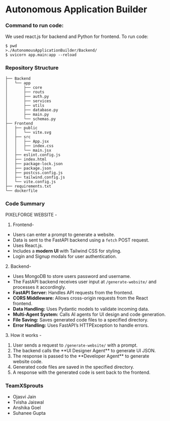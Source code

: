 # Autonomous Application Builder

### Command to run code:

We used react.js for backend and Python for frontend. To run code:
```
$ pwd
>./AutonomousApplicationBuilder/Backend/
$ uvicorn app.main:app --reload
```

### Repository Structure
```
├── Backend 
│   └── app 
│       ├── core
│       ├── routs
│       ├── auth.py
│       ├── services
│       ├── utils
│       ├── database.py
│       ├── main.py
│       └── schemas.py
├── Frontend 
│   ├── public 
│   │   └── vite.svg
│   ├── src
│   │   ├── App.jsx
│   │   ├── index.css
│   │   └── main.jsx
│   ├── eslint.config.js
│   ├── index.html
│   ├── package-lock.json
│   ├── package.json
│   ├── postcss.config.js
│   ├── tailwind.config.js
│   └── vite.config.js
├── requirements.txt 
└── dockerfile 
```

### Code Summary
PIXELFORGE WEBSITE - 

1. Frontend-
  <ul>
        <li>Users can enter a prompt to generate a website.</li>
        <li>Data is sent to the FastAPI backend using a <code>fetch</code> POST request.</li>
        <li>Uses React.js.</li>
        <li>Includes a <strong>modern UI</strong> with Tailwind CSS for styling.</li>
        <li>Login and Signup modals for user authentication.</li>
    </ul>
2. Backend-
    <ul>
       <li> Uses MongoDB to store users password and username.
       <li>The FastAPI backend receives user input at <code>/generate-website/</code> and processes it accordingly.</li>
       <li><strong>FastAPI Server:</strong> Handles API requests from the frontend.</li>
        <li><strong>CORS Middleware:</strong> Allows cross-origin requests from the React frontend.</li>
        <li><strong>Data Handling:</strong> Uses Pydantic models to validate incoming data.</li>
        <li><strong>Multi-Agent System:</strong> Calls AI agents for UI design and code generation.</li>
        <li><strong>File Saving:</strong> Saves generated code files to a specified directory.</li>
        <li><strong>Error Handling:</strong> Uses FastAPI’s HTTPException to handle errors.</li>
    </ul>
3. How it works -
    <ol>
        <li>User sends a request to <code>/generate-website/</code> with a prompt.</li>
        <li>The backend calls the **UI Designer Agent** to generate UI JSON.</li>
        <li>The response is passed to the **Developer Agent** to generate website code.</li>
        <li>Generated code files are saved in the specified directory.</li>
        <li>A response with the generated code is sent back to the frontend.</li>
    </ol>

### TeamXSprouts
* Ojasvi Jain
* Tvisha Jaiswal
* Anshika Goel
* Suhanee Gupta
